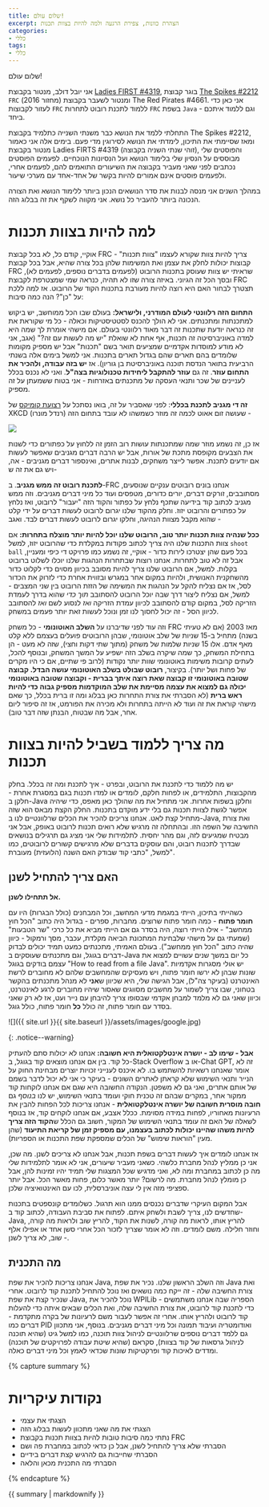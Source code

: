 ```yaml
---
title: שלום עולם!
excerpt: הצהרת כוונות, צפירת הרגעה ולמה להיות בצוות תכנות
categories:
- כללי
tags:
- כללי
---
```


שלום עולם!

אני יובל דולב, מנטור בקבוצת [Ladies FIRST #4319](https://www.facebook.com/LadiesFIRST4319), בוגר קבוצת [The Spikes #2212](https://www.facebook.com/Spikes2212) `FRC`  (מחזור 2016) ומנטור לשעבר בקבוצת The Red Pirates #4661. אני כאן כדי לעזור לקבוצות `FRC` ללמוד לתכנת רובוט לתחרות `FRC` בשפת `Java` - וגם ללמוד איתכם ביחד.

התחלתי ללמד את הנושא כבר משנתי השנייה כתלמיד בקבוצת The Spikes #2212, ומאז שסיימתי את התיכון, לימדתי את הנושא לסירוגין מדי פעם. בימים אלה אני כאמור מנטור בקבוצת Ladies FIRTS #4319 (זוהי שנתי השניה בקבוצה), והפוסטים שלי מבוססים על הנסיון שלי בלימוד הנושא ועל הנסיונות הנוכחיים. לפעמים הפוסטים נכתבים לפני שאני מעביר בקבוצה את השיעורים התואמים להם, לפעמים אחרי, ולפעמים פוסטים אינם אמורים להיות בקשר של אחד-אחד עם מערכי שיעור.

במהלך השנים אני מנסה לבנות את סדר הנושאים הנכון ביותר ללימוד הנושא ואת הצורה הנכונה ביותר להעביר כל נושא. אני מקווה לשקף את זה בבלוג הזה.

# למה להיות בצוות תכנות

אוקיי, קודם כל, לא בכל קבוצת FRC צריך להיות צוות שקורא לעצמו "צוות תכנות" - קבוצות יכולות לחלק את עצמן ואת המשימות שלהן בכל צורה שהיא, אבל בכל קבוצת FRC שראיתי יש צוות שעוסק בתכנות הרובוט (לפעמים בדברים נוספים, לפעמים לא), ובסך הכל זה הגיוני. באיזה צורה שזו לא תהיה, כנראה שמי שמצטרפת לקבוצת FRC תצטרך לבחור האם היא רוצה להיות מעורבת בתכנות הקוד של הרובוט. אז למה ללכת על "כן"? הנה כמה סיבות:

**התחום הזה רלוונטי לעולם המודרני, ולישראל:** בעולם שבו הכל ממוחשב, יש ביקוש למתכנתות ומתכנתים. אני לא הולך להכנס לסטטיסטיקות וכאלה - כל מי שקוראת את זה כנראה יודעת שתכנות זה דבר מאוד רלוונטי בעולם. אם מישהי אומרת לך שמה היא למדה באוניברסיטה זה תכנות, אף אחת לא שואלת "יש מה לעשות עם זה?" (אגב, אני לא מודע למוסדות אקדמיים שמציעים תואר בשם "תכנות" אבל יש מספיק מקומות שלומדים בהם תארים שהם בגדול תארים בתכנות. אני למשל בימים אלה בשנתי הרביעית בתואר הנדסת תוכנה באוניברסיטת בן גוריון). אז **יש בזה עבודה, ולהכיר את התחום עוזר**. זה גם **עוזר להתקבל ליחידות טכנולוגיות בצה"ל**. ואני לא נכנס בכלל לעניינים של שכר ותנאי העסקה של מתכנתים באזרחות - אני בטוח ששמעתן על זה מספיק.

**זה די מגניב לתכנת בכללי**: לפני שאסביר על זה, בואו נסתכל על [רצועת קומיקס](https://xkcd.com/722/) של XKCD (רנדל מונרו) שעושה זום אאוט לכמה זה מוזר כשמשהו לא עובד בתחום הזה - 

![](https://imgs.xkcd.com/comics/computer_problems.png)

אז כן, זה נשמע מוזר שמה שמתכנתות עושות רוב הזמן זה ללחוץ על כפתורים כדי לשנות את הצבעים מקופסת מתכת של אורות, אבל יש הרבה דברים מגניבים שאפשר לעשות אם יודעים לתכנת. אפשר לייצר משחקים, לבנות אתרים, ואינספור דברים מגניבים - אה, ויש גם את זה ש-

**לתכנת רובוט זה ממש מגניב**. ב-FRC אנחנו בונים רובוטים ענקיים שנוסעים, מסתובבים, זורקים דברים, יורים כדורים, מטפסים ועוד כל מיני דברים מגניבים. וזה ממש מגניב לכתוב קוד בידיעה שתכף נלחץ על כפתור והקוד הזה "יעבור" לרובוט, ואז נלחץ על כפתורים והרובוט יזוז. וחלק מהקוד שלנו יגרום לרובוט לעשות דברים על ידי קלט שהוא מקבל מצוות הנהיגה, וחלקו יגרום לרובוט לעשות דברים לבד. ואגב -

**ככל שנהיה צוות תכנות יותר טוב, הרובוט שלנו יוכל להיות יותר מוצלח בתחרות:** אם צוות התכנות שלנו היה צריך לכתוב פקודות במקלדת כדי שהרובוט יזוז, למשל `shoot ball` בכל פעם שהן יצטרכו לירות כדור - אוקיי, זה נשמע כמו פרויקט די כיפי ומעניין, אבל זה לא טוב לתחרות. אנחנו רוצות שבתחרות הנהגות שלנו יוכלו לשלוט ברובוט בקלות. למשל, אם הרובוט שלנו צריך להיות מסובב בכיוון מסוים כדי לקלוט כדור מהשחקנית האנושית, ולהיות במקום אחר במגרש ובזווית אחרת כדי לזרוק את הכדור לסל, אז אם נצליח להקל על הנהגות את המשימה של הזזת הרובוט בין שני המצבים - למשל, אם נצליח ליצור דרך שבה יוכל הרובוט להסתובב *תוך כדי* שהוא בדרך לעמדת הזריקה לסל, במקום קודם להסתובב לכיוון עמדת הזריקה *ואז* לנסוע לשם *ואז* להסתובב לכיוון הסל - זה יכול לחסוך לנו זמן ונוכל לעשות זאת יותר פעמים במשחק.

וזה עוד לפני שדיברנו על **השלב האוטונומי** - כל משחק FRC מאז 2003 (אם לא טעיתי בשנה) מתחיל ב-15 שניות של שלב אוטונומי, שבהן הרובוטים פועלים בעצמם ללא קלט מאף אדם. אלו 15 שניות שלמות של משחק (מתוך שתי דקות וחצי), שזה לא מעט - הן בתחילת המשחק, כך שמה שיקרה בשלב הזה ישפיע על המשך המשחק, ובנוסף להכל, לעתים קרובות משימות באוטונומי שוות יותר נקודות (לרוב פי שתיים, אם כי היו מקרים של פחות ושל יותר). בקיצור, **רובוט שבולט בשלב האוטונומי עושה הבדל. קבוצה שטובה באוטונומי זו קבוצה שאת רוצה איתך בברית - וקבוצה שטובה באוטונומי יכולה גם למצוא את עצמה מסיימת את שלב המוקדמות מספיק גבוה כדי להיות ראש ברית** (לא הסברתי את צורת התחרות כאן בבלוג ומה זו ברית בכלל, כך שאם מישהי קוראת את זה ועוד לא הייתה בתחרות ולא מכירה את הפורמט, אז זה סיפור ליום אחר, אבל מה שבטוח, הבנתן שזה דבר טוב).

# מה צריך ללמוד בשביל להיות בצוות תכנות

יש מה ללמוד כדי לתכנת את הרובוט, ובפרט - איך לתכנת ומה זה בכלל. בחלק מהקבוצות, התלמידים, או לפחות חלקם, לומדים או למדו תכנות בגם במסגרת אחרת - חלקן ב-Java וחלקן בשפות אחרות. אני מתחיל את מה שהולך כאן מאפס, כדי שיהיה אפשר לגשת לצוות תכנות גם בלי ידע מוקדם בתכנות. החלק הקצת מבאס הוא שזה מתחיל קצת לאט. אנחנו צריכים להכיר את הכלים שרלוונטיים לנו ב-Java, ואת צורת החשיבה של השפה הזו. ובהתחלה זה מרגיש שלא רואים תכנות לרובוט באופק, אבל אני מבטיח שמגיעים לזה, וגם מהר יחסית. לתלמידות שלי אני מציג גם תרגילים בנושאים שבדרך לתכנות רובוט, והם עוסקים בדברים שלא מרגישים קשורים לרובוטים, כמו למשל, "כתבי קוד שבודק האם השנה (הלועזית) מעוברת".

## האם צריך להתחיל לשנן

**אל תתחילו לשנן.**

כשהייתי בתיכון, הייתי במגמת מדעי המחשב, וכל המבחנים (כולל הבגרות) היו עם **חומר פתוח** - כמה חומר פתוח שרוצים. מחברות, ספרים - בגדול היה כתוב "הכל חוץ ממחשב" - אילו הייתי רוצה, היה בסדר גם אם הייתי מביא את כל כרכי "שר הטבעות" (שמעתי גם על מישהי שלבחינת המתכונת הביאה מקלדת, עכבר, מסך ורמקול - כיוון שהיה כתוב "הכל חוץ ממחשב"). בעולם האמיתי, מתכנתים כמעט תמיד יכולים לבדוק דברים בגוגל, וגם מתכנתים שעוסקים ב-Java כל יום במשך שנים עשויים למצוא את עצמם בודקים בגוגל "How to read from a file Java". יש אולי מסגרות אקדמיות שונות שבהן לא ירשו חומר פתוח, ויש מעסיקים שהמחשבים שלהם לא מחוברים לרשת האינטרנט (בעיקר צה"ל), אבל הגישה שלי, היא שכיוון ש**אני** לא מנהל מתכנתים בהקשר בטחוני, שבו צריך לשמור על מחשבים מסווגים שאסור שיהיו מחוברים לרגע לאינטרנט, וכיוון שאני גם לא מלמד למבחן אקדמי שבסופו צריך להיבחן עם נייר ועט, אז לא רק שאני בסדר עם חומר פתוח, זה כולל **כל** חומר פתוח, כולל גוגל.

![]({{ site.url }}{{ site.baseurl }}/assets/images/google.jpg)

{: .notice--warning}

**אבל - שימו לב - יושרה אינטלקטואלית היא חשובה:** אנחנו לא יכולות סתם להעתיק כל קוד. בין אם אנחנו מוצאים קוד בגוגל, ב-Stack Overflow או ב-Chat GPT, זה לא אומר שאנחנו רשאיות להשתמש בו. לא איכנס לענייני זכויות יוצרים מבחינת החוק על הנייר ותנאי השימוש שלא קראתן לאתרים השונים - בעיקר כי אני לא יכול לדבר בשמם של אותם אתרים, ואני גם לא משפטן. הנקודה החשובה היא שגם אם אנחנו לוקחות קוד ממקור אחר, במקרים שבהם זה טכנית חוקי ועומד בתנאי השימוש, יש לנו *בנוסף* גם **חובה מוסרית חשובה של יושרה אינטלקטואלית** - אנחנו צריכות לכל הפחות להבין את הרעיונות מאחוריו, לפחות במידה מסוימת. ככלל אצבע, אם אנחנו לוקחים קוד, אז בנוסף לשאלה של האם זה עומד בתנאי השימוש של המקור, חשוב גם הכלל ש**הקוד הזה צריך להיות משהו שהיינו יכולות לכתוב בעצמנו, עם מספיק זמן של קריאת התיעוד** (שהן מעין "הוראות שימוש" של הכלים שמספקת שפת התכנות או הספריות).

אז אנחנו לומדים איך לעשות דברים בשפת תכנות, אבל אנחנו לא צריכים לשנן. מה שכן, אני כן ממליץ לנהל מחברת כלשהי. כשאני מעביר שיעורים, אני לא אומר לתלמידות שלי מה כן לכתוב במחברת ומה לא, ואני מדגיש שכל המצגות שלי תמיד יהיו זמינות להן, אבל כן מומלץ לנהל מחברת. מה לרשום? יותר מאשר כלום, פחות מאשר הכל. אבל יותר ספציפי מזה אין לי עצה אוניברסלית, לכו עם האינטואיציה שלכן.

אבל המקום העיקרי שדברים נכנסים ממנו הוא תרגול. כשלומדים קונספטים בתכנות שחדשים לנו, צריך לשבת ולשחק איתם. לפתוח את סביבת העבודה, לכתוב קוד ב-Java, להריץ אותו, לראות מה קורה, לשנות את הקוד, להריץ שוב ולראות מה קורה, וחוזר חלילה. משם לומדים. וזה לא אומר שצריך לזכור הכל אחרי סשן אחד או אפילו אלף - שוב, לא צריך לשנן. 

## מה התכנית

אנחנו צריכות להכיר את שפת Java, וזה השלב הראשון שלנו. נכיר את שפת Java ואת צורת החשיבה שלה - זה ייקח כמה נושאים ואז נוכל להתחיל לתכנת קוד לרובוט. אחרי שנכיר קצת את שפת Java, נוכל להכיר את WPILib - הספריה שבה אנחנו משתמשים כדי לתכנת קוד לרובוט, את צורת החשיבה שלה, ואת הכלים שבאים איתה כדי להעלות קוד לרובוט ולהריץ אותו. אחרי זה אפשר לעבור משם לרעיונות של בקרה מתקדמת - דברים כמו PID ואודומטריה ועיבוד תמונה וכל מיני דברים מגניבים. בנוסף, אני מתכוון גם ללמד דברים נוספים שרלוונטיים לניהול צוות תוכנה, כמו למשל גיט (שהיא תוכנה לניהול גרסאות של קוד בצוות), סקראם (שהיא שיטת עבודה לפרויקטים של תוכנה) ומדדים לאיכות קוד ופרקטיקות שונות שכדאי לאמץ וכל מיני דברים כאלה.

{% capture summary %}

# נקודות עיקריות

* הצגתי את עצמי
* הצגתי את מה שאני מתכוון לעשות בבלוג הזה
* נתתי כמה סיבות טובות להיות בצוות תכנות בקבוצת FRC
* הסברתי שלא צריך להתחיל לשנן, אבל כן כדאי לכתוב במחברת פה ושם
* הסברתי שחייבות גם להרגיש קצת דברים בידיים
* הסברתי מה התכנית מכאן והלאה

{% endcapture %}

<div class="notice">{{ summary | markdownify }}</div>